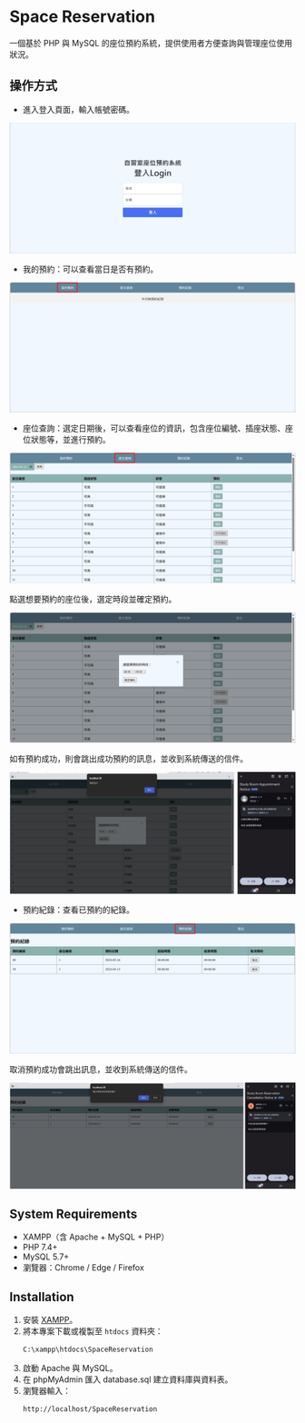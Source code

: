 # Space Reservation

一個基於 PHP 與 MySQL 的座位預約系統，提供使用者方便查詢與管理座位使用狀況。

## 操作方式
- 進入登入頁面，輸入帳號密碼。

<img src="https://github.com/wenyu8020/SpaceReservation/blob/main/img/login.png">

- 我的預約：可以查看當日是否有預約。

<img src="https://github.com/wenyu8020/SpaceReservation/blob/main/img/myReservation.png">

- 座位查詢：選定日期後，可以查看座位的資訊，包含座位編號、插座狀態、座位狀態等，並進行預約。

<img src="https://github.com/wenyu8020/SpaceReservation/blob/main/img/Search.png">

點選想要預約的座位後，選定時段並確定預約。

<img src="https://github.com/wenyu8020/SpaceReservation/blob/main/img/chooseTime.png">

如有預約成功，則會跳出成功預約的訊息，並收到系統傳送的信件。

<img src="https://github.com/wenyu8020/SpaceReservation/blob/main/img/success.png">

- 預約紀錄：查看已預約的紀錄。

<img src="https://github.com/wenyu8020/SpaceReservation/blob/main/img/record.png">

取消預約成功會跳出訊息，並收到系統傳送的信件。

<img src="https://github.com/wenyu8020/SpaceReservation/blob/main/img/cancel.png">

## System Requirements

- XAMPP（含 Apache + MySQL + PHP）
- PHP 7.4+
- MySQL 5.7+
- 瀏覽器：Chrome / Edge / Firefox

## Installation

1. 安裝 [XAMPP](https://www.apachefriends.org/index.html)。  
2. 將本專案下載或複製至 `htdocs` 資料夾：  
   ```bash
   C:\xampp\htdocs\SpaceReservation
3. 啟動 Apache 與 MySQL。
4. 在 phpMyAdmin 匯入 database.sql 建立資料庫與資料表。
5. 瀏覽器輸入：
    ```
    http://localhost/SpaceReservation
